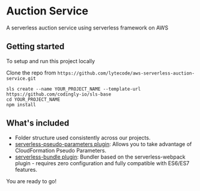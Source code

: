 # Auction Service

A serverless auction service using serverless framework on AWS

## Getting started

To setup and run this project locally

Clone the repo from
`https://github.com/lytecode/aws-serverless-auction-service.git`

```
sls create --name YOUR_PROJECT_NAME --template-url https://github.com/codingly-io/sls-base
cd YOUR_PROJECT_NAME
npm install
```

## What's included

- Folder structure used consistently across our projects.
- [serverless-pseudo-parameters plugin](https://www.npmjs.com/package/serverless-pseudo-parameters): Allows you to take advantage of CloudFormation Pseudo Parameters.
- [serverless-bundle plugin](https://www.npmjs.com/package/serverless-pseudo-parameters): Bundler based on the serverless-webpack plugin - requires zero configuration and fully compatible with ES6/ES7 features.

You are ready to go!
